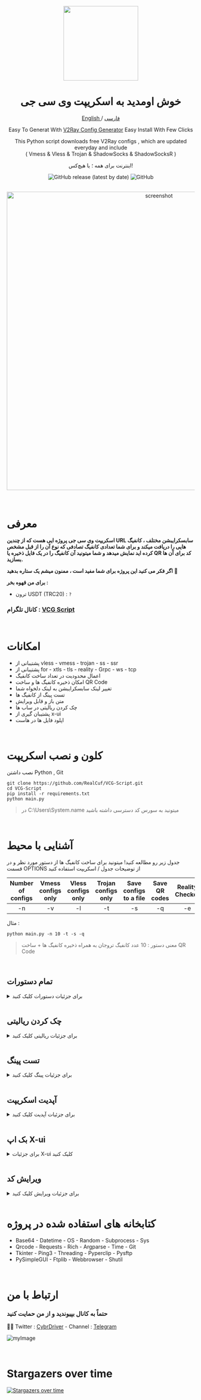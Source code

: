 <p align="center">
  <a href="https://github.com/RealCuf/VCG-Script" target="_blank" rel="noopener noreferrer">
    <picture>
      <img width="200" height="200" src="https://i.postimg.cc/kXh9Y0TD/v-logo-yellow.png">
    </picture>
  </a>
</p>

<h1 align="center"/>خوش اومدید به اسکریپت وی سی جی</h1>

<p align="center">
	<a href="./README.md">
	English
	</a>
	/
	<a href="./README-fa.md">
	فارسی
	</a>

</p>

<p align="center">
Easy To Generat With <a href="https://github.com/RealCuf/VCG-Script">V2Ray Config Generator</a> Easy Install With Few Clicks
</p>

<p align="center">This Python script downloads free V2Ray configs , which are updated everyday and include <br>( Vmess & Vless & Trojan & ShadowSocks & ShadowSocksR )</p>
<p align="center">اینترنت برای همه ؛ یا هیچ‌کس!</p>
<div align=center>
  
<!-- ![GitHub all releases](https://img.shields.io/github/downloads/iDehghan/VCG-Script/total?color=white&style=for-the-badge) -->
![GitHub release (latest by date)](https://img.shields.io/github/v/release/RealCuf/VCG-Script?color=white&style=for-the-badge)
![GitHub](https://img.shields.io/github/license/RealCuf/VCG-Script?color=white&style=for-the-badge)

</div>

<br>
<div align="center"> 
  <img src="https://s6.uplod.ir/i/01098/mweuncjsrnst.png" alt="screenshot" width="800" height="auto"/>
</div>  
<br>

<br>

# معرفی

**اسکریپت وی سی جی پروژه ایی هست که از چندین URL سابسکرایبشن مختلف ، کانفیگ هایی را دریافت میکند و برای شما تعدادی کانفیگ تصادفی که نوع آن را از قبل مشخص کرده اید نمایش میدهد و شما میتونید آن‌ کانفیگ را در یک فایل ذخیره یا QR کد برای آن‌ ها بسازید.**

**اگر فکر می کنید این پروژه برای شما مفید است ، ممنون میشم یک ستاره بدهید** :star2:

**برای من قهوه بخر :**

- ترون USDT (TRC20) : `?`

### کانال تلگرام : [VCG Script](https://t.me/VCGScript)

<br>

# امکانات

- پشتیبانی از vless - vmess - trojan - ss - ssr
- پشتیبانی از for - xtls - tls - reality - Grpc - ws - tcp
- اعمال محدودیت در تعداد ساخت کانفیگ
- امکان ذخیره کانفیگ ها و ساخت QR Code
- تغییر لینک سابسکرایبشن به لینک دلخواه شما
- تست پینگ از کانفیگ ها
- متن باز و قابل ویرایش
- چک کردن ریالیتی در ساب ها
- پشتیبان گیری از x-ui
- اپلود فایل ها در هاست

<br>

# کلون و نصب اسکریپت

نصب داشتن Python , Git

```
git clone https://github.com/RealCuf/VCG-Script.git
cd VCG-Script
pip install -r requirements.txt
python main.py
```
> در C:\Users\System.name میتونید به سورس کد دسترسی داشته باشید

<br>

# آشنایی با محیط

جدول زیر رو مطالعه کنید!
میتونید برای ساخت کانفیگ ها از دستور مورد نظر و در قسمت OPTIONS از توضیحات جدول / اسکریپت استفاده کنید

|Number of configs|Vmess configs only|Vless configs only|Trojan configs only|Save configs to a file|Save QR codes|Reality Checker|Pingtester|x-ui Backup|Upload File
|:---:|:---:|:---:|:---:|:---:|:---:|:---:|:---:|:---:|:---:|
|-n| -v| -l| -t| -s| -q| -e| -p| -b| -o|

مثال :

````
python main.py -n 10 -t -s -q
````
> معنی دستور : 10 عدد کانفیگ تروجان به همراه ذخیره کانفیگ ها + ساخت QR Code

<br>

## تمام دستورات

<details>
  <summary>برای جزئیات دستورات کلیک کنید</summary>

<br>

استفاده :  `python main.py [Options]`

| Command | Alternative command               | Action                           |
| :----: | ---------------------------------- | -------------------------------- |
| `-n`  | `--number`                          | Number of Configs - Default : 5  |
| `-v`  | `--vmess`                           | Vmess Configs only               |
| `-l`  | `--vless`                           | Vless Configs only               |
| `-t`  | `--trojan`                          | Trojan Configs only              |
| `-h`  | `--shadowsocks`                     | ShadowSocks Configs only         |
| `-a`  | `--shadowsocksr`                    | ShadowSocksR Configs only        |
| `-r`  | `--reality`                         | Reality Checker                  |
| `-s`  | `--save`                            | Save Configs                     |
| `-q`  | `--qr`                              | Save QR codes                    |
| `-b`  | `--backup`                          | x-ui Backup                      |
| `-p`  | `--ping`                            | Pingtester                       |
| `-o`  | `--host`                            | Upload File to Host              |
| `-u`  | `--update`                          | Update Script                    |

</details>

<br>

## چک کردن ریالیتی

<details>
  <summary>برای جزئیات ریالیتی کلیک کنید</summary>

  <br>
  
   - میتوانید با افزودن یک دستور -r یا - -Reality ، کانفیگ هایی را که ریالیتی دارند ، استخراج کنید.
   ```
   python main.py -n 10 -l -r -s -q
   ```
   > معنی دستور : 10 عدد کانفیگ وی لس به همراه ذخیره کانفیگ ها + ساخت QR Code + ریالیتی

  <br>
   
</details>

<br>

## تست پینگ

<details>
  <summary>برای جزئیات پینگ کلیک کنید</summary>

  <br>
  
   - برای پینگ یک فایل txt که شامل تعدادی کانفیگ است ، از دستور زیر استفاده کنید
   ```
   python main.py -p
   ```
   - سپس روی File Select کلیک کنید و در پوشه Conf ، فایل txt مورد نظر خود را انتخاب کنید

  <br>

  <a><img alt="VCG" src="https://i.ibb.co/8M8xx38/image.png"></a>
   
</details>

<br>

## آپدیت اسکریپت

<details>
  <summary>برای جزئیات آپدیت کلیک کنید</summary>

  <br>
  
   ```
   python main.py -u
   ```
   > قبل از بروزرسانی از پوشه های Database و QR Backup و  QR بک آپ بگیرید
   
</details>

<br>

## بک اپ X-ui

<details>
  <summary>برای جزئیات X-ui کلیک کنید</summary>

  <br>
  
   - برای تهیه نسخه پشتیبان از پنل از دستور زیر استفاده کنید
   ```
   python main.py -b
   ```
   - در بخش داده ها ، اطلاعات سرور خود را بنویسید
> آیپی , پورت , یوزرنیم , پسورد , مسیر فایل

  <br>
   
</details>

<br>

## ویرایش کد

<details>
  <summary>برای جزئیات ویرایش کلیک کنید</summary>

  <br>

- در بخش های DECODED_URLS , ENCODED_URLS میتونید لینک سابسکرایبشن دلخواه خودتون رو قرار بدید!
  
```python
# URLs for configs not encoded in a base64 string
DECODED_URLS = [
    "https://raw.githubusercontent.com/mahdibland/ShadowsocksAggregator/master/sub/sub_merge.txt",
    "https://raw.githubusercontent.com/awesome-vpn/awesome-vpn/master/all",
    "https://raw.githubusercontent.com/freefq/free/master/v2",
    "https://raw.fastgit.org/ripaojiedian/freenode/main/sub",
]

# URLs for configs encoded in a base64 string
ENCODED_URLS = [
    "https://raw.githubusercontent.com/Bardiafa/Free-V2ray-Config/main/Splitted-By-Protocol/vmess.txt",
    "https://raw.githubusercontent.com/Bardiafa/Free-V2ray-Config/main/Splitted-By-Protocol/vless.txt",
    "https://raw.githubusercontent.com/Bardiafa/Free-V2ray-Config/main/Splitted-By-Protocol/trojan.txt",
]
```
   
</details>

<br>

# کتابخانه های استفاده شده در پروژه

- Base64 - Datetime - OS - Random - Subprocess - Sys
- Qrcode - Requests - Rich - Argparse - Time - Git
- Tkinter - Ping3 - Threading - Pyperclip - Pysftp
- PySimpleGUI - Ftplib - Webbrowser - Shutil

<br>

# ارتباط با من
### حتماً به کانال بپیوندید و از من حمایت کنید

😶‍🌫️ Twitter : [CybrDriver](https://twitter.com/CybrDriver) -
Channel : [Telegram](https://t.me/VCGScript)

![myImage](https://media.giphy.com/media/XRB1uf2F9bGOA/giphy.gif)

<br>

# Stargazers over time
<!---![GitHub View](https://views.whatilearened.today/views/github/RealCuf/VCG-Script.svg)--->
[![Stargazers over time](https://starchart.cc/RealCuf/VCG-Script.svg)](https://starchart.cc/RealCuf/VCG-Script)
